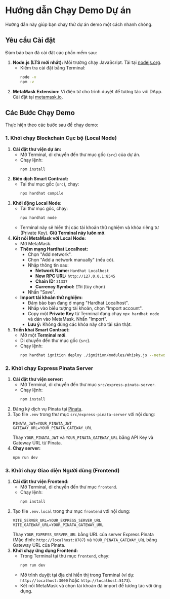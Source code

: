 # Hướng dẫn Chạy Demo Dự án

Hướng dẫn này giúp bạn chạy thử dự án demo một cách nhanh chóng.

## Yêu cầu Cài đặt

Đảm bảo bạn đã cài đặt các phần mềm sau:

1.  **Node.js (LTS mới nhất):** Môi trường chạy JavaScript. Tải tại [nodejs.org](https://nodejs.org/).
    * Kiểm tra cài đặt bằng Terminal:
        ```bash
        node -v
        npm -v
        ```
2.  **MetaMask Extension:** Ví điện tử cho trình duyệt để tương tác với DApp. Cài đặt tại [metamask.io](https://metamask.io/).

## Các Bước Chạy Demo

Thực hiện theo các bước sau để chạy demo:

### 1. Khởi chạy Blockchain Cục bộ (Local Node)

1.  **Cài đặt thư viện dự án:**
    * Mở Terminal, di chuyển đến thư mục gốc (`src`) của dự án.
    * Chạy lệnh:
        ```bash
        npm install
        ```
2.  **Biên dịch Smart Contract:**
    * Tại thư mục gốc (`src`), chạy:
        ```bash
        npx hardhat compile
        ```
3.  **Khởi động Local Node:**
    * Tại thư mục gốc, chạy:
        ```bash
        npx hardhat node
        ```
    * Terminal này sẽ hiển thị các tài khoản thử nghiệm và khóa riêng tư (Private Key). **Giữ Terminal này luôn mở**.
4.  **Kết nối MetaMask với Local Node:**
    * Mở MetaMask.
    * **Thêm mạng Hardhat Localhost:**
        * Chọn "Add network".
        * Chọn "Add a network manually" (nếu có).
        * Nhập thông tin sau:
            * **Network Name:** `Hardhat Localhost`
            * **New RPC URL:** `http://127.0.0.1:8545`
            * **Chain ID:** `31337`
            * **Currency Symbol:** `ETH` (tùy chọn)
        * Nhấn "Save".
    * **Import tài khoản thử nghiệm:**
        * Đảm bảo bạn đang ở mạng "Hardhat Localhost".
        * Nhấp vào biểu tượng tài khoản, chọn "Import account".
        * Copy một **Private Key** từ Terminal đang chạy `npx hardhat node` và dán vào MetaMask. Nhấn "Import".
        * **Lưu ý:** Không dùng các khóa này cho tài sản thật.
5.  **Triển khai Smart Contract:**
    * Mở một **Terminal mới**.
    * Di chuyển đến thư mục gốc (`src`).
    * Chạy lệnh:
        ```bash
        npx hardhat ignition deploy ./ignition/modules/Whisky.js --network localhost
        ```

### 2. Khởi chạy Express Pinata Server

1.  **Cài đặt thư viện server:**
    * Mở Terminal, di chuyển đến thư mục `src/express-pinata-server`.
    * Chạy lệnh:
        ```bash
        npm install
        ```
2.  Đăng ký dịch vụ Pinata tại [Pinata](https://pinata.cloud/).
3.  Tạo file `.env` trong thư mục `src/express-pinata-server` với nội dung:
    ```
    PINATA_JWT=YOUR_PINATA_JWT
    GATEWAY_URL=YOUR_PINATA_GATEWAY_URL
    ```
    Thay `YOUR_PINATA_JWT` và `YOUR_PINATA_GATEWAY_URL` bằng API Key và Gateway URL từ Pinata.
4.  **Chạy server:**
    ```bash
    npm run dev
    ```

### 3. Khởi chạy Giao diện Người dùng (Frontend)

1.  **Cài đặt thư viện Frontend:**
    * Mở Terminal, di chuyển đến thư mục `frontend`.
    * Chạy lệnh:
        ```bash
        npm install
        ```
2.  Tạo file `.env.local` trong thư mục `frontend` với nội dung:
    ```
    VITE_SERVER_URL=YOUR_EXPRESS_SERVER_URL
    VITE_GATEWAY_URL=YOUR_PINATA_GATEWAY_URL
    ```
    Thay `YOUR_EXPRESS_SERVER_URL` bằng URL của server Express Pinata (Mặc định: `http://localhost:8787`) và `YOUR_PINATA_GATEWAY_URL` bằng Gateway URL của Pinata.
3.  **Khởi chạy ứng dụng Frontend:**
    * Trong Terminal tại thư mục `frontend`, chạy:
        ```bash
        npm run dev
        ```
    * Mở trình duyệt tại địa chỉ hiển thị trong Terminal (ví dụ: `http://localhost:3000` hoặc `http://localhost:5173`).
    * Kết nối MetaMask và chọn tài khoản đã import để tương tác với ứng dụng.
